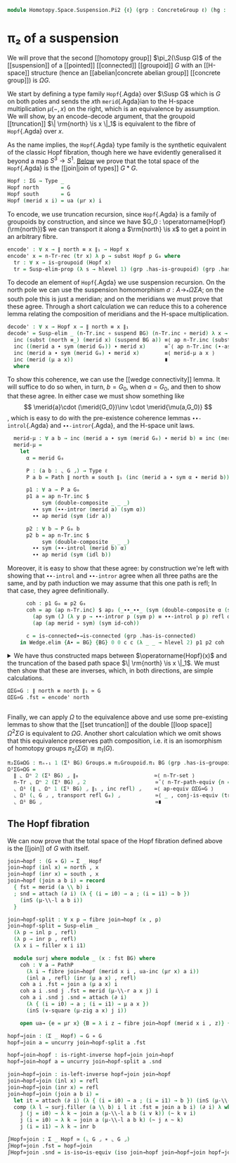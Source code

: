 <!--
```agda
open import 1Lab.Path.Reasoning
open import 1Lab.Prelude

open import Algebra.Group.Cat.Base
open import Algebra.Group.Concrete
open import Algebra.Group.Homotopy

open import Data.Set.Truncation

open import Homotopy.Space.Suspension.Freudenthal
open import Homotopy.Space.Suspension
open import Homotopy.Connectedness
open import Homotopy.Conjugation
open import Homotopy.Truncation
open import Homotopy.Loopspace
open import Homotopy.HSpace
open import Homotopy.Wedge
open import Homotopy.Join

open ConcreteGroup
```
-->

```agda
module Homotopy.Space.Suspension.Pi2 {ℓ} (grp : ConcreteGroup ℓ) (hg : HSpace (grp .B)) where
```

# π₂ of a suspension

<!--
```agda
open ConcreteGroup grp renaming (B to BG ; pt to G₀) using ()
open HSpace {ℓ = ℓ} {A* = BG} hg

private
  G : Type ℓ
  G = ⌞ grp ⌟

  ΣG : Type ℓ
  ΣG = Susp G

  ∥_∥₁ : Type ℓ → Type ℓ
  ∥ X ∥₁ = n-Tr X 3

  μr : ∀ a → ⌞ G ⌟ ≃ ⌞ G ⌟
  μr a = _ , μ-invr a
```
-->

We will prove that the second [[homotopy group]] $\pi_2(\Susp G)$ of the
[[suspension]] of a [[pointed]] [[connected]] [[groupoid]] $G$ with an
[[H-space]] structure (hence an [[abelian|concrete abelian group]]
[[concrete group]]) is $\Omega G$.

We start by defining a type family `Hopf`{.Agda} over $\Susp G$ which is
$G$ on both poles and sends the $x$th `merid`{.Agda}ian to the H-space
multiplication $\mu(-,x)$ on the right, which is an equivalence by
assumption. We will show, by an encode-decode argument, that the
groupoid [[truncation]] $\| \rm{north} \is x \|_1$ is equivalent to the
fibre of `Hopf`{.Agda} over $x$.

As the name implies, the `Hopf`{.Agda} type family is the synthetic
equivalent of the classic Hopf fibration, though here we have evidently
generalised it beyond a map $S^3 \to S^1$. [Below] we prove that the
total space of the `Hopf`{.Agda} is the [[join|join of types]] $G * G$.

[Below]: #the-hopf-fibration

```agda
Hopf : ΣG → Type _
Hopf north       = G
Hopf south       = G
Hopf (merid x i) = ua (μr x) i
```

To encode, we use truncation recursion, since `Hopf`{.Agda} is a family
of groupoids by construction, and since we have $G_0 :
\operatorname{Hopf}(\rm{north})$ we can transport it along a
$\rm{north} \is x$ to get a point in an arbitrary fibre.

```agda
encode' : ∀ x → ∥ north ≡ x ∥₁ → Hopf x
encode' x = n-Tr-rec (tr x) λ p → subst Hopf p G₀ where
  tr : ∀ x → is-groupoid (Hopf x)
  tr = Susp-elim-prop (λ s → hlevel 1) (grp .has-is-groupoid) (grp .has-is-groupoid)
```

To decode an element of `Hopf`{.Agda} we use suspension recursion. On
the north pole we can use the suspension homomorphism $\sigma : A \to_*
\Omega \Sigma A$; on the south pole this is just a meridian; and on the
meridians we must prove that these agree. Through a short calculation we
can reduce this to a coherence lemma relating the composition of
meridians and the H-space multiplication.

```agda
decode' : ∀ x → Hopf x → ∥ north ≡ x ∥₁
decode' = Susp-elim _ (n-Tr.inc ∘ suspend BG) (n-Tr.inc ∘ merid) λ x → ua→ λ a → to-pathp $
  inc (subst (north ≡_) (merid x) (suspend BG a)) ≡⟨ ap n-Tr.inc (subst-path-right (suspend BG a) (merid x)) ⟩
  inc ((merid a ∙ sym (merid G₀)) ∙ merid x)      ≡˘⟨ ap n-Tr.inc (∙-assoc _ _ _) ⟩
  inc (merid a ∙ sym (merid G₀) ∙ merid x)        ≡⟨ merid-μ a x ⟩
  inc (merid (μ a x))                             ∎
  where
```

To show this coherence, we can use the [[wedge connectivity]] lemma. It
will suffice to do so when, in turn, $b = G_0$, when $a = G_0$, and then
to show that these agree. In either case we must show something like
$$
\merid{a}\cdot (\merid{G_0})\inv \cdot \merid{\mu(a,G_0)}
$$,
which is easy to do with the pre-existence coherence lemmas
`∙∙-introl`{.Agda} and `∙∙-intror`{.Agda}, and the H-space unit laws.

```agda
  merid-μ : ∀ a b → inc (merid a ∙ sym (merid G₀) ∙ merid b) ≡ inc (merid (μ a b))
  merid-μ =
    let
      α = merid G₀

      P : (a b : ⌞ G ⌟) → Type ℓ
      P a b = Path ∥ north ≡ south ∥₁ (inc (merid a ∙ sym α ∙ merid b)) (inc (merid (μ a b)))

      p1 : ∀ a → P a G₀
      p1 a = ap n-Tr.inc $
           sym (double-composite _ _ _)
        ∙∙ sym (∙∙-intror (merid a) (sym α))
        ∙∙ ap merid (sym (idr a))

      p2 : ∀ b → P G₀ b
      p2 b = ap n-Tr.inc $
           sym (double-composite _ _ _)
        ∙∙ sym (∙∙-introl (merid b) α)
        ∙∙ ap merid (sym (idl b))
```

Moreover, it is easy to show that these agree: by construction we're
left with showing that `∙∙-introl` and `∙∙-intror` agree when all three
paths are the same, and by path induction we may assume that this one
path is refl; In that case, they agree definitionally.

```agda
      coh : p1 G₀ ≡ p2 G₀
      coh = ap (ap n-Tr.inc) $ ap₂ (_∙∙_∙∙_ (sym (double-composite α (sym α) α)))
        (ap sym (J (λ y p → ∙∙-intror p (sym p) ≡ ∙∙-introl p p) refl α))
        (ap (ap merid ∘ sym) (sym id-coh))

      c = is-connected∙→is-connected (grp .has-is-connected)
    in Wedge.elim {A∙ = BG} {BG} 0 0 c c (λ _ _ → hlevel 2) p1 p2 coh
```

<details>
<summary>
We have thus constructed maps between $\operatorname{Hopf}(x)$ and the
truncation of the based path space $\| \rm{north} \is x \|_1$. We must
then show that these are inverses, which, in both directions, are simple
calculations.

```agda
ΩΣG≃G : ∥ north ≡ north ∥₁ ≃ G
ΩΣG≃G .fst = encode' north
```

</summary>

```agda
ΩΣG≃G .snd = is-iso→is-equiv (iso (decode' north) invl (invr north)) where
  invl : ∀ a → encode' north (decode' north a) ≡ a
  invl a = Regularity.fast! (
    Equiv.from (flip μ G₀ , μ-invr G₀) (μ G₀ a) ≡⟨ ap (λ e → Equiv.from e (μ G₀ a)) {x = _ , μ-invr G₀} {y = id≃} (ext idr) ⟩
    μ G₀ a                                      ≡⟨ idl a ⟩
    a                                           ∎)
```

To show that decoding inverts encoding, we use the extra generality
afforded by the $x$ parameter to apply path induction.

```agda
  invr : (x : ΣG) (p : ∥ north ≡ x ∥₁) → decode' x (encode' x p) ≡ p
  invr x = n-Tr-elim! _ $ J
    (λ x p → decode' x (encode' x (inc p)) ≡ inc p)
    (ap n-Tr.inc
      ( ap₂ _∙_ (ap merid (transport-refl _)) refl
      ∙ ∙-invr (merid G₀)))
```

</details>

Finally, we can apply $\Omega$ to the equivalence above and use some
pre-existing lemmas to show that the [[set truncation]] of the double
[[loop space]] $\Omega^2 \Sigma G$ is equivalent to $\Omega G$.
Another short calculation which we omit shows that this equivalence
preserves path composition, i.e. it is an isomorphism of homotopy groups
$\pi_2(\Sigma G) \cong \pi_1(G)$.

```agda
π₂ΣG≅ΩG : πₙ₊₁ 1 (Σ¹ BG) Groups.≅ π₁Groupoid.π₁ BG (grp .has-is-groupoid)
Ω²ΣG≃ΩG =
  ∥ ⌞ Ωⁿ 2 (Σ¹ BG) ⌟ ∥₀                        ≃⟨ n-Tr-set ⟩
  n-Tr ⌞ Ωⁿ 2 (Σ¹ BG) ⌟ 2                      ≃˘⟨ n-Tr-path-equiv {n = 1} ⟩
  ⌞ Ω¹ (∥ ⌞ Ωⁿ 1 (Σ¹ BG) ⌟ ∥₁ , inc refl) ⌟    ≃⟨ ap-equiv ΩΣG≃G ⟩
  ⌞ Ω¹ (⌞ G ⌟ , transport refl G₀) ⌟           ≃⟨ _ , conj-is-equiv (transport-refl _) ⟩
  ⌞ Ω¹ BG ⌟                                    ≃∎
```

<!--
```agda
π₂ΣG≅ΩG = total-iso Ω²ΣG≃ΩG (record { pres-⋆ = elim! coh }) where
  open Σ Ω²ΣG≃ΩG renaming (fst to f0) using ()
  instance
    _ : ∀ {n} → H-Level ⌞ G ⌟ (3 + n)
    _ = basic-instance 3 (grp .has-is-groupoid)

  f1 : n-Tr (refl ≡ refl) 2 → inc refl ≡ inc refl
  f1 = Equiv.from (n-Tr-path-equiv {n = 1})

  f2 : inc refl ≡ inc refl → transport refl G₀ ≡ transport refl G₀
  f2 = ap· ΩΣG≃G

  f3 : transport refl G₀ ≡ transport refl G₀ → G₀ ≡ G₀
  f3 = conj (transport-refl _)

  coh : (p q : refl ≡ refl) → f0 (inc (p ∙ q)) ≡ f0 (inc p) ∙ f0 (inc q)
  coh p q = ap f3 (ap f2 (ap-∙ n-Tr.inc p q))
    ∙∙ ap f3 (ap-∙ (ΩΣG≃G .fst) (f1 (inc p)) (f1 (inc q)))
    ∙∙ conj-of-∙ (transport-refl _) _ _
```
-->

## The Hopf fibration

We can now prove that the total space of the Hopf fibration defined
above is the [[join]] of $G$ with itself.

```agda
join→hopf : (G ∗ G) → Σ _ Hopf
join→hopf (inl x) = north , x
join→hopf (inr x) = south , x
join→hopf (join a b i) = record
  { fst = merid (a \\ b) i
  ; snd = attach (∂ i) (λ { (i = i0) → a ; (i = i1) → b })
    (inS (μ-\\-l a b i))
  }
```

```agda
join→hopf-split : ∀ x p → fibre join→hopf (x , p)
join→hopf-split = Susp-elim _
  (λ p → inl p , refl)
  (λ p → inr p , refl)
  (λ x i → filler x i i1)

  module surj where module _ (x : fst BG) where
    coh : ∀ a → PathP
      (λ i → fibre join→hopf (merid x i , ua-inc (μr x) a i))
      (inl a , refl) (inr (μ a x) , refl)
    coh a i .fst = join a (μ a x) i
    coh a i .snd j .fst = merid (μ-\\-r a x j) i
    coh a i .snd j .snd = attach (∂ i)
      (λ { (i = i0) → a ; (i = i1) → μ a x })
      (inS (∨-square (μ-zig a x) j i))

    open ua→ {e = μr x} {B = λ i z → fibre join→hopf (merid x i , z)} {f₀ = λ p → inl p , refl} {f₁ = λ p → inr p , refl} coh public

hopf→join : (Σ _ Hopf) → G ∗ G
hopf→join a = uncurry join→hopf-split a .fst

hopf→join→hopf : is-right-inverse hopf→join join→hopf
hopf→join→hopf a = uncurry join→hopf-split a .snd

join→hopf→join : is-left-inverse hopf→join join→hopf
join→hopf→join (inl x) = refl
join→hopf→join (inr x) = refl
join→hopf→join (join a b i) =
  let it = attach (∂ i) (λ { (i = i0) → a ; (i = i1) → b }) (inS (μ-\\-l a b i)) in
  comp (λ l → surj.filler (a \\ b) i l it .fst ≡ join a b i) (∂ i) λ where
    j (j = i0) → λ k → join a (μ-\\-l a b (i ∨ k)) (~ k ∨ i)
    j (i = i0) → λ k → join a (μ-\\-l a b k) (~ j ∧ ~ k)
    j (i = i1) → λ k → inr b

∫Hopf≃join : Σ _ Hopf ≃ (⌞ G ⌟ ∗ ⌞ G ⌟)
∫Hopf≃join .fst = hopf→join
∫Hopf≃join .snd = is-iso→is-equiv (iso join→hopf join→hopf→join hopf→join→hopf)
```
